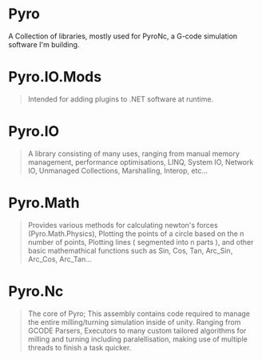 # Pyro
A Collection of libraries, mostly used for PyroNc, a G-code simulation software I'm building.

# Pyro.IO.Mods
>Intended for adding plugins to .NET software at runtime.

# Pyro.IO
>A library consisting of many uses, ranging from manual memory management, performance optimisations, LINQ, System IO, Network IO, Unmanaged Collections, Marshalling, Interop, etc...

# Pyro.Math
>Provides various methods for calculating newton's forces (Pyro.Math.Physics), Plotting the points of a circle based on the n number of points, Plotting lines ( segmented into n parts ), and other basic mathemathical functions such as Sin, Cos, Tan, Arc_Sin, Arc_Cos, Arc_Tan...

# Pyro.Nc
>The core of Pyro; This assembly contains code required to manage the entire milling/turning simulation inside of unity.
Ranging from GCODE Parsers, Executors to many custom tailored algorithms for milling and turning including paralellisation, making use of multiple threads to finish a task quicker.



